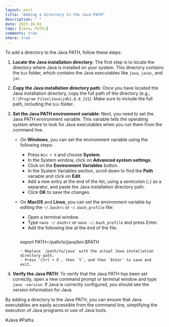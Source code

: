 ```yaml
---
layout: post
title: "Adding a directory to the Java PATH"
description: " "
date: 2023-10-01
tags: [Java, Paths]
comments: true
share: true
---
```


To add a directory to the Java PATH, follow these steps:

1. **Locate the Java installation directory**: The first step is to locate the directory where Java is installed on your system. This directory contains the `bin` folder, which contains the Java executables like `java`, `javac`, and `jar`. 

2. **Copy the Java installation directory path**: Once you have located the Java installation directory, copy the full path of the directory (e.g., `C:\Program Files\Java\jdk1.8.0_231`). Make sure to include the full path, including the `bin` folder.

3. **Set the Java PATH environment variable**: Next, you need to set the Java PATH environment variable. This variable tells the operating system where to look for Java executables when you run them from the command line.

   - On **Windows**, you can set the environment variable using the following steps:
     - Press `Win + X` and choose **System**.
     - In the System window, click on **Advanced system settings**.
     - Click on the **Environment Variables** button.
     - In the System Variables section, scroll down to find the **Path** variable and click on **Edit**.
     - Add a new entry at the end of the list, using a semicolon (`;`) as a separator, and paste the Java installation directory path.
     - Click **OK** to save the changes.
  
   - On **MacOS** and **Linux**, you can set the environment variable by editing the `~/.bashrc` or `~/.bash_profile` file:
     - Open a terminal window.
     - Type `nano ~/.bashrc` or `nano ~/.bash_profile` and press Enter.
     - Add the following line at the end of the file:
       ```
	  export PATH=/path/to/java/bin:$PATH
       ```
     - Replace `/path/to/java` with the actual Java installation directory path.
     - Press `Ctrl + X`, then `Y`, and then `Enter` to save and exit.

4. **Verify the Java PATH**: To verify that the Java PATH has been set correctly, open a new command prompt or terminal window and type `java -version`. If Java is correctly configured, you should see the version information for Java.

By adding a directory to the Java PATH, you can ensure that Java executables are easily accessible from the command line, simplifying the execution of Java programs or use of Java tools.

#Java #Paths
